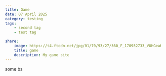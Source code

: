 ```yaml
---
title: Game
date: 07 April 2025
category: testing
tags: 
    - second tag
    - test tag

share: 
    image: https://t4.ftcdn.net/jpg/01/70/93/27/360_F_170932733_VOHGeaH5AjrVCXBVryEwVgwhArv2wNNH.jpg
    title: game
    description: My game site
---
```

some bs
